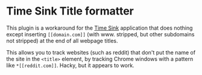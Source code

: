 # Time Sink Title formatter

This plugin is a workaround for the [Time Sink](http://manytricks.com/timesink/) application that does nothing except inserting `[[domain.com]]` (with www. stripped, but other subdomains not stripped) at the end of all webpage titles.

This allows you to track websites (such as reddit) that don't put the name of the site in the `<title>` element, by tracking Chrome windows with a pattern like `*[[reddit.com]]`. Hacky, but it appears to work.
